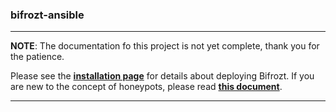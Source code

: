### bifrozt-ansible

---

**NOTE**: The documentation fo this project is not yet complete, thank you for the patience.

Please see the [**installation page**](http://bifrozt.github.io/bifrozt-ansible/) for details about deploying Bifrozt.
If you are new to the concept of honeypots, please read [**this document**](https://github.com/Bifrozt/bifrozt-ansible/wiki/Risks.).

---
